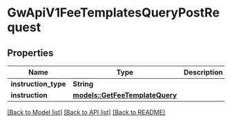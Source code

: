 # GwApiV1FeeTemplatesQueryPostRequest

## Properties

Name | Type | Description | Notes
------------ | ------------- | ------------- | -------------
**instruction_type** | **String** |  | 
**instruction** | [**models::GetFeeTemplateQuery**](GetFeeTemplateQuery.md) |  | 

[[Back to Model list]](../README.md#documentation-for-models) [[Back to API list]](../README.md#documentation-for-api-endpoints) [[Back to README]](../README.md)


